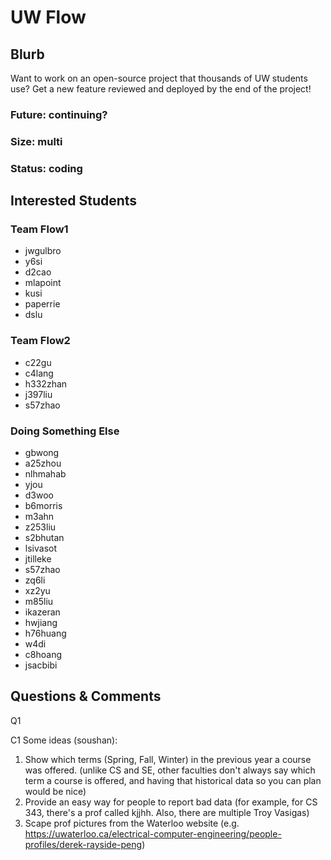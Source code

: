 # UW Flow

## Blurb

Want to work on an open-source project that thousands of UW students use?
Get a new feature reviewed and deployed by the end of the project!

### Future: continuing?
### Size: multi
### Status: coding

## Interested Students
### Team Flow1
* jwgulbro
* y6si
* d2cao
* mlapoint
* kusi
* paperrie
* dslu
### Team Flow2
* c22gu
* c4lang
* h332zhan
* j397liu
* s57zhao
### Doing Something Else
* gbwong
* a25zhou
* nlhmahab
* yjou
* d3woo
* b6morris
* m3ahn
* z253liu
* s2bhutan
* lsivasot
* jtilleke
* s57zhao
* zq6li
* xz2yu
* m85liu
* ikazeran
* hwjiang
* h76huang
* w4di
* c8hoang
* jsacbibi

## Questions & Comments

Q1

C1 Some ideas (soushan):
1. Show which terms (Spring, Fall, Winter) in the previous year a course was offered. (unlike CS and SE, other faculties don't always say which term a course is offered, and having that historical data so you can plan would be nice)
2. Provide an easy way for people to report bad data (for example, for CS 343, there's a prof called kjjhh. Also, there are multiple Troy Vasigas)
3. Scape prof pictures from the Waterloo website (e.g. https://uwaterloo.ca/electrical-computer-engineering/people-profiles/derek-rayside-peng)
